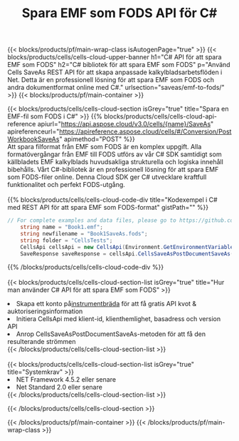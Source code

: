 ﻿---
title:  Spara EMF som FODS API för C#
description:  Använder Aspose.Cells Cloud SDK för C# för att spara EMF filformat som FODS format fil.
url: /sv/net/saveas/emf-to-fods/
---
{{< blocks/products/pf/main-wrap-class isAutogenPage="true" >}}
{{< blocks/products/cells/cells-cloud-upper-banner h1="C# API för att spara EMF som FODS" h2="C# bibliotek för att spara EMF som FODS" p="Använd Cells SaveAs REST API för att skapa anpassade kalkylbladsarbetsflöden i Net. Detta är en professionell lösning för att spara EMF som FODS och andra dokumentformat online med C#." urlsection="saveas/emf-to-fods/" >}}
{{< blocks/products/pf/main-container >}}

{{< blocks/products/cells/cells-cloud-section isGrey="true" title="Spara en EMF-fil som FODS i C#" >}}
{{% blocks/products/cells/cells-cloud-api-reference apiurl="https://api.aspose.cloud/v3.0/cells/{name}/SaveAs" apireferenceurl="https://apireference.aspose.cloud/cells/#/Conversion/PostWorkbookSaveAs" apimethod="POST" %}}
<br/>
Att spara filformat från EMF som FODS är en komplex uppgift. Alla formatövergångar från EMF till FODS utförs av vår C# SDK samtidigt som källbladets EMF kalkylblads huvudsakliga strukturella och logiska innehåll bibehålls. Vårt C#-bibliotek är en professionell lösning för att spara EMF som FODS-filer online. Denna Cloud SDK ger C# utvecklare kraftfull funktionalitet och perfekt FODS-utgång.
<br/>
<br/>
{{% blocks/products/cells/cells-cloud-code-div title="Kodexempel i C# med REST API för att spara EMF som FODS-format" gistPath="" %}}
  
```cs
// For complete examples and data files, please go to https://github.com/aspose-cells-cloud/aspose-cells-cloud-dotnet/
    string name = "Book1.emf";
    string newfilename = "Book1SaveAs.fods";
    string folder = "CellsTests";
    CellsApi cellsApi = new CellsApi(Environment.GetEnvironmentVariable("ProductClientId"), Environment.GetEnvironmentVariable("ProductClientSecret"));
    SaveResponse saveResponse = cellsApi.CellsSaveAsPostDocumentSaveAs(name, null, newfilename, null,null,folder);
```
  
{{% /blocks/products/cells/cells-cloud-code-div %}}
<br/>
<br/>
{{< blocks/products/cells/cells-cloud-section-list isGrey="true" title="Hur man använder C# API för att spara EMF som FODS" >}}
<li> Skapa ett konto på<a href="https://dashboard.aspose.cloud/">instrumentbräda</a> för att få gratis API kvot & auktoriseringsinformation</li>
<li>Initiera CellsApi med klient-id, klienthemlighet, basadress och version API</li>
<li>Anrop CellsSaveAsPostDocumentSaveAs-metoden för att få den resulterande strömmen</li>
{{< /blocks/products/cells/cells-cloud-section-list >}}
<br/>
<br/>
{{< blocks/products/cells/cells-cloud-section-list isGrey="true" title="Systemkrav" >}}
<li>NET Framework 4.5.2 eller senare</li>
<li>Net Standard 2.0 eller senare</li>
{{< /blocks/products/cells/cells-cloud-section-list >}}

{{< /blocks/products/cells/cells-cloud-section >}}

{{< /blocks/products/pf/main-container >}}
{{< /blocks/products/pf/main-wrap-class >}}
